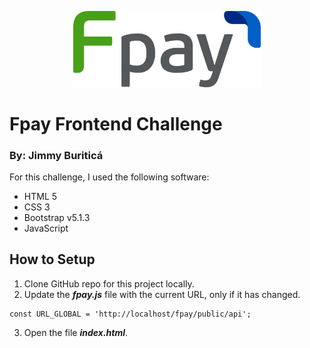 <p align="center"><img src="./img/fpay-logo-v1.svg" width="300"></p>

# Fpay Frontend Challenge
### By: Jimmy Buriticá

For this challenge, I used the following software:

- HTML 5
- CSS 3
- Bootstrap v5.1.3
- JavaScript

## How to Setup

1. Clone GitHub repo for this project locally.
2. Update the **_fpay.js_** file with the current URL, only if it has changed.

```
const URL_GLOBAL = 'http://localhost/fpay/public/api';
```
3. Open the file **_index.html_**.